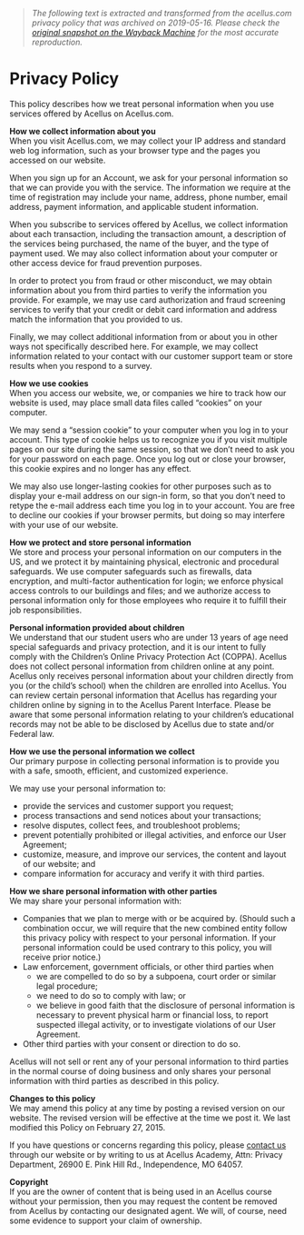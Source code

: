 > *The following text is extracted and transformed from the acellus.com privacy policy that was archived on 2019-05-16. Please check the [original snapshot on the Wayback Machine](https://web.archive.org/web/20190516130008id_/https%3A//www.acellus.com/privacy) for the most accurate reproduction.*

# Privacy Policy

This policy describes how we treat personal information when you use services offered by Acellus on Acellus.com.

**How we collect information about you**  
When you visit Acellus.com, we may collect your IP address and standard web log information, such as your browser type and the pages you accessed on our website.

When you sign up for an Account, we ask for your personal information so that we can provide you with the service. The information we require at the time of registration may include your name, address, phone number, email address, payment information, and applicable student information.

When you subscribe to services offered by Acellus, we collect information about each transaction, including the transaction amount, a description of the services being purchased, the name of the buyer, and the type of payment used. We may also collect information about your computer or other access device for fraud prevention purposes.

In order to protect you from fraud or other misconduct, we may obtain information about you from third parties to verify the information you provide. For example, we may use card authorization and fraud screening services to verify that your credit or debit card information and address match the information that you provided to us.

Finally, we may collect additional information from or about you in other ways not specifically described here. For example, we may collect information related to your contact with our customer support team or store results when you respond to a survey.

**How we use cookies**  
When you access our website, we, or companies we hire to track how our website is used, may place small data files called “cookies” on your computer.

We may send a “session cookie” to your computer when you log in to your account. This type of cookie helps us to recognize you if you visit multiple pages on our site during the same session, so that we don’t need to ask you for your password on each page. Once you log out or close your browser, this cookie expires and no longer has any effect.

We may also use longer-lasting cookies for other purposes such as to display your e-mail address on our sign-in form, so that you don’t need to retype the e-mail address each time you log in to your account. You are free to decline our cookies if your browser permits, but doing so may interfere with your use of our website.

**How we protect and store personal information**  
We store and process your personal information on our computers in the US, and we protect it by maintaining physical, electronic and procedural safeguards. We use computer safeguards such as firewalls, data encryption, and multi-factor authentication for login; we enforce physical access controls to our buildings and files; and we authorize access to personal information only for those employees who require it to fulfill their job responsibilities.

**Personal information provided about children**  
We understand that our student users who are under 13 years of age need special safeguards and privacy protection, and it is our intent to fully comply with the Children’s Online Privacy Protection Act (COPPA). Acellus does not collect personal information from children online at any point. Acellus only receives personal information about your children directly from you (or the child’s school) when the children are enrolled into Acellus. You can review certain personal information that Acellus has regarding your children online by signing in to the Acellus Parent Interface. Please be aware that some personal information relating to your children’s educational records may not be able to be disclosed by Acellus due to state and/or Federal law.

**How we use the personal information we collect**  
Our primary purpose in collecting personal information is to provide you with a safe, smooth, efficient, and customized experience.

We may use your personal information to:

  * provide the services and customer support you request;
  * process transactions and send notices about your transactions;
  * resolve disputes, collect fees, and troubleshoot problems;
  * prevent potentially prohibited or illegal activities, and enforce our User Agreement;
  * customize, measure, and improve our services, the content and layout of our website; and
  * compare information for accuracy and verify it with third parties.



**How we share personal information with other parties**  
We may share your personal information with:

  * Companies that we plan to merge with or be acquired by. (Should such a combination occur, we will require that the new combined entity follow this privacy policy with respect to your personal information. If your personal information could be used contrary to this policy, you will receive prior notice.)
  * Law enforcement, government officials, or other third parties when 
    * we are compelled to do so by a subpoena, court order or similar legal procedure;
    * we need to do so to comply with law; or
    * we believe in good faith that the disclosure of personal information is necessary to prevent physical harm or financial loss, to report suspected illegal activity, or to investigate violations of our User Agreement.
  * Other third parties with your consent or direction to do so.



Acellus will not sell or rent any of your personal information to third parties in the normal course of doing business and only shares your personal information with third parties as described in this policy.

**Changes to this policy**  
We may amend this policy at any time by posting a revised version on our website. The revised version will be effective at the time we post it. We last modified this Policy on February 27, 2015.

If you have questions or concerns regarding this policy, please [contact us](https://www.acellus.com/contact_us.php) through our website or by writing to us at Acellus Academy, Attn: Privacy Department, 26900 E. Pink Hill Rd., Independence, MO 64057.

**Copyright**  
If you are the owner of content that is being used in an Acellus course without your permission, then you may request the content be removed from Acellus by contacting our designated agent. We will, of course, need some evidence to support your claim of ownership.

[](https://www.acellus.com/wp-content/uploads/2018/03/copyrights.png)
